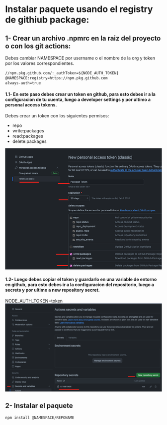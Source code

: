 # Instalar paquete usando el registry de githiub package:

## 1- Crear un archivo .npmrc en la raiz del proyecto o con los git actions:
Debes cambiar NAMESPACE por username o el nombre de la org y token por los valores correspondientes.
```text
//npm.pkg.github.com/:_authToken=${NODE_AUTH_TOKEN}
@NAMESPACE:registry=https://npm.pkg.github.com
always-auth=true
```
#### 1.1- En este paso debes crear un token en github, para esto debes ir a la configuracion de tu cuenta, luego a developer settings y por ultimo a personal access tokens.
Debes crear un token con los siguientes permisos:
- repo
- write:packages
- read:packages
- delete:packages
<img src="./images/token.png">

#### 1.2- Luego debes copiar el token y guardarlo en una variable de entorno en github, para esto debes ir a la configuracion del repositorio, luego a secrets y por ultimo a new repository secret.
NODE_AUTH_TOKEN=token
<img src="./images/var-env.png">


## 2- Instalar el paquete
```bash
npm install @NAMESPACE/REPONAME
```